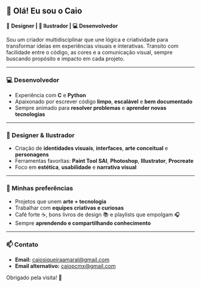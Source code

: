 ## 👋 Olá! Eu sou o Caio

🎨 **Designer | 🧠 Ilustrador | 💻 Desenvolvedor**

Sou um criador multidisciplinar que une lógica e criatividade para transformar ideias em experiências visuais e interativas. Transito com facilidade entre o código, as cores e a comunicação visual, sempre buscando propósito e impacto em cada projeto.

---

### 💻 Desenvolvedor
- Experiência com **C** e **Python**
- Apaixonado por escrever código **limpo**, **escalável** e **bem documentado**
- Sempre animado para **resolver problemas** e **aprender novas tecnologias**

---

### 🎨 Designer & Ilustrador
- Criação de **identidades visuais**, **interfaces**, **arte conceitual** e **personagens**
- Ferramentas favoritas: **Paint Tool SAI**, **Photoshop**, **Illustrator**, **Procreate**
- Foco em **estética**, **usabilidade** e **narrativa visual**

---

### 🌟 Minhas preferências
- Projetos que unem **arte + tecnologia**
- Trabalhar com **equipes criativas e curiosas**
- Café forte ☕, bons livros de design 📚 e playlists que empolgam 🎧
- Sempre **aprendendo e compartilhando conhecimento**

---

### 📫 Contato
- **Email:** caiosiqueiraamaral@gmail.com  
- **Email alternativo:** caiopcmx@gmail.com

Obrigado pela visita! 🚀
